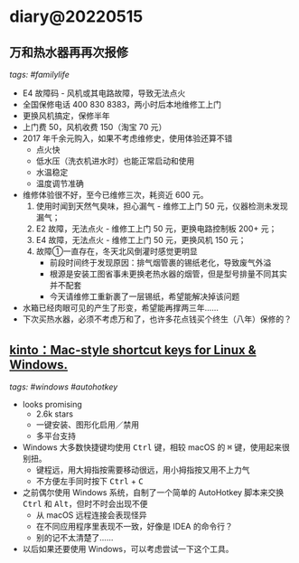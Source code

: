 # diary@20220515

## 万和热水器再再次报修
_tags: #familylife_
- E4 故障码 - 风机或其电路故障，导致无法点火
- 全国保修电话 400 830 8383，两小时后本地维修工上门
- 更换风机搞定，保修半年
- 上门费 50，风机收费 150（淘宝 70 元）
- 2017 年千余元购入，如果不考虑维修史，使用体验还算不错
  - 点火快
  - 低水压（洗衣机进水时）也能正常启动和使用
  - 水温稳定
  - 温度调节准确
- 维修体验很不好，至今已维修三次，耗资近 600 元。
  1. 使用时闻到天然气臭味，担心漏气 - 维修工上门 50 元，仪器检测未发现漏气；
  2. E2 故障，无法点火 - 维修工上门 50 元，更换电路控制板 200+ 元；
  3. E4 故障，无法点火 - 维修工上门 50 元，更换风机 150 元；
  4. 故障①一直存在，冬天北风倒灌时感觉更明显
     - 前段时间终于发现原因：排气烟管裹的锡纸老化，导致废气外溢
     - 根源是安装工图省事未更换老热水器的烟管，但是型号排量不同其实并不配套
     - 今天请维修工重新裹了一层锡纸，希望能解决掉该问题
- 水箱已经肉眼可见的产生了形变，希望能再撑两三年……
- 下次买热水器，必须不考虑万和了，也许多花点钱买个终生（八年）保修的？

## [kinto：Mac-style shortcut keys for Linux & Windows.](https://github.com/rbreaves/kinto)
_tags: #windows #autohotkey_
- looks promising
  - 2.6k stars
  - 一键安装、图形化启用／禁用
  - 多平台支持
- Windows 大多数快捷键均使用 <kbd>Ctrl</kbd> 键，相较 macOS 的 <kbd>⌘</kbd> 键，使用起来很别扭。
  - 键程远，用大拇指按需要移动很远，用小拇指按又用不上力气
  - 不方便左手同时按下 <kbd>Ctrl</kbd> + <kbd>C</kbd>
- 之前偶尔使用 Windows 系统，自制了一个简单的 AutoHotkey 脚本来交换 <kbd>Ctrl</kbd> 和 <kbd>Alt</kbd>，但时不时会出现不便
  - 从 macOS 远程连接会表现怪异
  - 在不同应用程序里表现不一致，好像是 IDEA 的命令行？
  - 别的记不太清楚了……
- 以后如果还要使用 Windows，可以考虑尝试一下这个工具。
